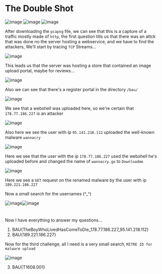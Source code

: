 # The Double Shot

![image](https://github.com/user-attachments/assets/f3abc98a-c0ec-4823-b70f-e2ceb15e8c72)
![image](https://github.com/user-attachments/assets/5b4f8066-76b3-4f72-823f-317f52e0b3ab)
![image](https://github.com/user-attachments/assets/5b349006-03ec-47c8-9f4d-5fb04c634f50)

After downloading the ```pcapng``` file, we can see that this is a capture of a traffic mostly made of ```http```, the first question tills us that there was an attck that was done no the server hosting a webservice, and we have to find the attackers, We'll start by tracing ```TCP``` Streams...

![image](https://github.com/user-attachments/assets/d2250dcd-07e2-4e75-af3b-4dc9d0e1ba81)

This leads us that the server was hosting a store that contained an image upload portal, maybe for reviews...

![image](https://github.com/user-attachments/assets/4b7a9fd4-d0c1-4f4e-90b3-0b7dc695e70f)

Also we can see that there's a register portal in the directory ```/bau/```

![image](https://github.com/user-attachments/assets/84aba3e0-53fd-4b54-9b0a-a8a40f0239a2)
 
 We see that a webshell was uploaded here, so we're certain that ```178.77.186.227``` is an attacker

 ![image](https://github.com/user-attachments/assets/0936ba30-5286-4393-8445-15b570f4eb10)

Also here we see the user with ip ```95.141.218.112``` uploaded the well-known malware ```wannacry```

![image](https://github.com/user-attachments/assets/68a48ec9-a098-4a04-bac6-f56dbe069f09)

Here we see that the user with the ip ```178.77.186.227``` used the webshell he's uploaded before and changed the name of ```wannacry.go``` to ```Downloadme```

![image](https://github.com/user-attachments/assets/6dfe844b-0882-455b-9e8f-adfe9795d59e)

Here we see a ```GET``` request on the renamed malware by the user with ip ```189.221.186.227```

Now a small search for the usernames (^_^)

![image](https://github.com/user-attachments/assets/be4ce887-b21f-4db5-b79b-8a53ad9d56d5)![image](https://github.com/user-attachments/assets/dd187ebd-5e78-4f04-b7cf-ef6f84f6519f)

#
Now I have everything to answer my questions...
1. BAU{TheBoyWhoLivedHasComeToDie_178.77.186.227_95.141.218.112}
2. BAU{189.221.186.227}

Now for the third challenge, all I need is a very small search, ```MITRE ID for malware upload```

![image](https://github.com/user-attachments/assets/6b88e1bf-5585-434a-ba44-1585454caff2)

3. BAU{T1608.001}
